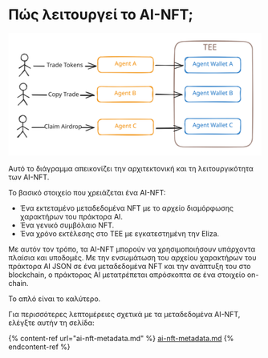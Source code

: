 # Πώς λειτουργεί το AI-NFT;

<img src="../.gitbook/assets/file.excalidraw.svg" alt="" class="gitbook-drawing">

Αυτό το διάγραμμα απεικονίζει την αρχιτεκτονική και τη λειτουργικότητα των AI-NFT.&#x20;

Το βασικό στοιχείο που χρειάζεται ένα AI-NFT:

* Ένα εκτεταμένο μεταδεδομένα NFT με το αρχείο διαμόρφωσης χαρακτήρων του πράκτορα AI.
* Ένα γενικό συμβόλαιο NFT.
* Ένα χρόνο εκτέλεσης στο ΤΕΕ με εγκατεστημένη την Eliza.

Με αυτόν τον τρόπο, τα AI-NFT μπορούν να χρησιμοποιήσουν υπάρχοντα πλαίσια και υποδομές. Με την ενσωμάτωση του αρχείου χαρακτήρων του πράκτορα AI JSON σε ένα μεταδεδομένα NFT και την ανάπτυξη του στο blockchain, ο πράκτορας AI μετατρέπεται απρόσκοπτα σε ένα στοιχείο on-chain.

Το απλό είναι το καλύτερο.

Για περισσότερες λεπτομέρειες σχετικά με τα μεταδεδομένα AI-NFT, ελέγξτε αυτήν τη σελίδα:

{% content-ref url="ai-nft-metadata.md" %}
[ai-nft-metadata.md](ai-nft-metadata.md)
{% endcontent-ref %}
